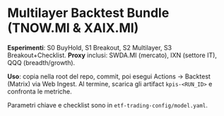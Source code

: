 # Multilayer Backtest Bundle (TNOW.MI & XAIX.MI)

**Esperimenti**: S0 BuyHold, S1 Breakout, S2 Multilayer, S3 Breakout+Checklist.
**Proxy** inclusi: SWDA.MI (mercato), IXN (settore IT), QQQ (breadth/growth).

**Uso**: copia nella root del repo, commit, poi esegui Actions → Backtest (Matrix) via Web Ingest.
Al termine, scarica gli artifact `kpis-<RUN_ID>` e confronta le metriche.

Parametri chiave e checklist sono in `etf-trading-config/model.yaml`.
